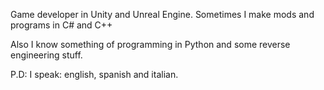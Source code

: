 Game developer in Unity and Unreal Engine. Sometimes I make mods and programs in C# and C++

Also I know something of programming in Python and some reverse engineering stuff.

P.D: I speak: english, spanish and italian.


<!---
KuhakuGDev/KuhakuGDev is a ✨ special ✨ repository because its `README.md` (this file) appears on your GitHub profile.
You can click the Preview link to take a look at your changes.
--->

